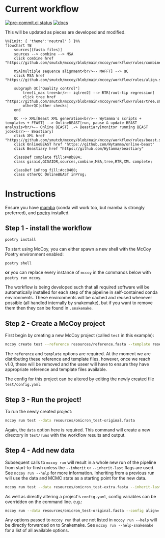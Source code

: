 # Current workflow

[![pre-commit.ci status](https://results.pre-commit.ci/badge/github/smutch/mccoy/main.svg)](https://results.pre-commit.ci/latest/github/smutch/mccoy/main)
[![docs](https://github.com/smutch/mccoy/actions/workflows/docs.yaml/badge.svg?event=push)](https://github.com/smutch/mccoy/actions/workflows/docs.yaml)


This will be updated as pieces are developed and modified.

```mermaid
%%{init: { 'theme':'neutral' } }%%
flowchart TB
    sources[(fasta files)]
    sources --> combine --> MSA
    click combine href "https://github.com/smutch/mccoy/blob/main/mccoy/workflow/rules/combine.smk"

    MSA[multiple sequence alignment<br/>-- MAFFT] --> QC
    click MSA href "https://github.com/smutch/mccoy/blob/main/mccoy/workflow/rules/align.smk"

    subgraph QC["Quality control"]
        tree[L_max tree<br/>-- iqtree2] --> RTR[root-tip regression]
        click tree href "https://github.com/smutch/mccoy/blob/main/mccoy/workflow/rules/tree.smk"
        otherQC[other checks]
    end

    QC --> XML[Beast XML generation<br/>-- Wytamma's scripts + templates + FEAST] --> OnlineBEAST[run, pause & update BEAST analysis<br/>-- Online BEAST] .-> Beastiary[monitor running BEAST jobs<br/>-- Beastiary]
    click XML href "https://github.com/smutch/mccoy/blob/main/mccoy/workflow/rules/beast.smk"
    click OnlineBEAST href "https://github.com/Wytamma/online-beast"
    click Beastiary href "https://github.com/Wytamma/beastiary"

    classDef complete fill:#48b884;
    class gisaid,GISAIDR,sources,combine,MSA,tree,RTR,XML complete;

    classDef inProg fill:#cc8400;
    class otherQC OnlineBEAST inProg;
```

# Instructions

Ensure you have [mamba](https://github.com/conda-forge/miniforge) (conda will work too, but mamba is strongly preferred), and [poetry](https://python-poetry.org) installed.

## Step 1 - install the workflow

```bash
poetry install
```

To start using McCoy, you can either spawn a new shell with the McCoy Poetry environment enabled:

```bash
poetry shell
```

**or** you can replace every instance of `mccoy` in the commands below with `poetry run mccoy`.

The workflow is being developed such that all required software will be automatically installed for each step of the pipeline in self-contained conda environments. These environments will be cached and reused whenever possible (all handled internally by snakemake), but if you want to remove them then they can be found in `.snakemake`.

## Step 2 - Create a McCoy project

First begin by creating a new McCoy project (called `test` in this example):

```bash
mccoy create test --reference resources/reference.fasta --template resources/templates/CoV_CE_fixed_clock_template.xml
```

The `reference` and `template` options are required. At the moment we are distributing these reference and template files, however, once we reach v1.0, these will be removed and the useer will have to ensure they have appropriate reference and template files available.

The config for this project can be altered by editing the newly created file `test/config.yaml`.

## Step 3 - Run the project!

To run the newly created project:

```bash
mccoy run test --data resources/omicron_test-original.fasta
```

Again, the `data` option here is required. This command will create a new directory in `test/runs` with the workflow results and output.

## Step 4 - Add new data

Subsequent calls to `mccoy run` will result in a whole new run of the pipeline from start-to-finsh unless the `--inherit` or `--inherit-last` flags are used. See `mccoy run --help` for more information. Inheriting from a previous run will use the data and MCMC state as a starting point for the new data.

```bash
mccoy run test --data resources/omicron_test-extra.fasta --inherit-last
```

As well as directly altering a project's `config.yaml`, config variables can be overridden on the command line. e.g.:
```bash
mccoy run --data resources/omicron_test-original.fasta --config align='{mafft: ["--6merpair", "--addfragments"]}'
```

Any options passed to `mccoy run` that are not listed in `mccoy run --help` will be directly forwarded on to Snakemake. See `mccoy run --help-snakemake` for a list of all available options.
